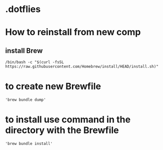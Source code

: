 # .dotflies

# How to reinstall from new comp
## install Brew
    /bin/bash -c "$(curl -fsSL https://raw.githubusercontent.com/Homebrew/install/HEAD/install.sh)"

# to create new Brewfile 
    'brew bundle dump'
# to install use command in the directory with the Brewfile
    'brew bundle install'
